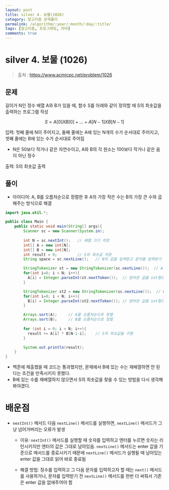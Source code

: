 ```yaml
---
layout: post
title: silver 4. 보물(1026)
category: 알고리즘 문제풀이
permalink: /algorithm/:year/:month/:day/:title/
tags: [알고리즘, 프로그래밍, 자바]
comments: true
---
```

# silver 4. 보물 (1026)
> 출처 : https://www.acmicpc.net/problem/1026



## 문제

길이가 N인 정수 배열 A와 B가 있을 때, 함수 S를 아래와 같이 정의할 때 S의 최솟값을 출력하는 프로그램 작성




$$
S = A[0] X B[0] + ... + A[N-1] X B[N-1]
$$




입력: 첫째 줄에 N이 주어지고, 둘째 줄에는 A에 있는 N개의 수가 순서대로 주어지고, 셋째 줄에는 B에 있는 수가 순서대로 주어짐

- N은 50보다 작거나 같은 자연수이고, A와 B의 각 원소는 100보다 작거나 같은 음이 아닌 정수

출력: S의 최솟값 출력





## 풀이

- 아이디어: A, B를 오름차순으로 정렬한 후 A의 가장 작은 수는 B의 가장 큰 수와 곱해주는 방식으로 해결 


```java
import java.util.*;

public class Main {
    public static void main(String[] args){
        Scanner sc = new Scanner(System.in);
        
        int N = sc.nextInt();	// 배열 크기 저장
        int[] A = new int[N];
        int[] B = new int[N];
        int result = 0;			// S의 최솟값 저장
        String space = sc.nextLine();	// N의 값을 입력받고 문자를 입력받기 전 기존의 enter 값을 없애주는 변수

        StringTokenizer st = new StringTokenizer(sc.nextLine());  // A의 값을 받아옴
        for(int i=0; i < N; i++){
          A[i] = Integer.parseInt(st.nextToken());  // 받아온 값을 int형으로 변환 후 A에 값을 저장
        }

        StringTokenizer st2 = new StringTokenizer(sc.nextLine());  // B의 값을 받아옴
        for(int i=0; i < N; i++){
          B[i] = Integer.parseInt(st2.nextToken());	// 받아온 값을 int형으로 변환 후 B에 값을 저장
        }

        Arrays.sort(A);		// A를 오름차순으로 정렬
        Arrays.sort(B);		// B를 오름차순으로 정렬
        
        for (int i = 0; i < N; i++){
          result += A[i] * B[N-1-i];	// S의 최솟값을 구함
        }

        System.out.println(result);
    }
}
```

- 백준에 제출했을 때 코드는 통과했지만, 문제에서 B에 있는 수는 재배열하면 안 된다는 조건을 만족시키지 못했다.
- B에 있는 수를 재배열하지 않으면서 S의 최솟값을 찾을 수 있는 방법을 다시 생각해봐야겠다.





# 배운점

- `nextInt()`  메서드 다음 `nextLine()` 메서드를 실행하면, `nextLine()` 메서드가 그냥 넘어가버리는 오류가 발생

  - 이유: `nextInt()` 메서드를 실행할 때 숫자를 입력하고 엔터를 누르면 숫자는 리턴시키지만 엔터의 값은 그대로 남아있음.  `nextLine()` 메서드는 enter 값을 기준으로 메서드를 종료시키기 때문에 `nextLine()` 메서드가 실행될 때 남아있는 enter 값을 그대로 읽어 바로 종료됨

  - 해결 방법: 정수를 입력하고 그 다음 문자를 입력하고자 할 때는 `next()` 메서드를 사용하거나, 문자를 입력받기 전 `nextLine()` 메서드를 한번 더 써줘서 기존은 enter 값을 없애주어야 함
